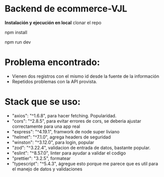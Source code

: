 # Backend de ecommerce-VJL

**Instalación y ejecución en local**
clonar el repo

npm install

npm run dev

# Problema encontrado:

- Vienen dos registros con el mismo id desde la fuente de la información
- Repetidos problemas con la API provista.

# Stack que se uso:

- "axios": "^1.6.8", para hacer fetching. Popularidad.
- "cors": "^2.8.5", para evitar errores de cors, se deberia ajustar correctamente para una app real
- "express": "^4.19.1", framwork de node super liviano
- "helmet": "^7.1.0", agrega headers de seguridad
- "winston": "^3.12.0", para login, popular
- "zod": "^3.22.4", validacion de entrada de datos, bastante popular.
- "eslint": "^8.57.0", linter para ayudar a validar el codigo
- "prettier": "3.2.5", formatear
- "typescript": "^5.4.3", ágregue esto porque me parece que es util para el manejo de datos y validaciones
